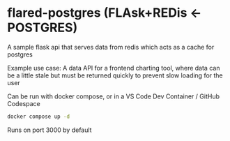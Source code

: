 # flared-postgres (FLAsk+REDis <- POSTGRES)

A sample flask api that serves data from redis which acts as a cache for postgres

Example use case: A data API for a frontend charting tool, where data can be a little stale but must be returned quickly to prevent slow loading for the user

Can be run with docker compose, or in a VS Code Dev Container / GitHub Codespace

```sh
docker compose up -d
```

Runs on port 3000 by default
